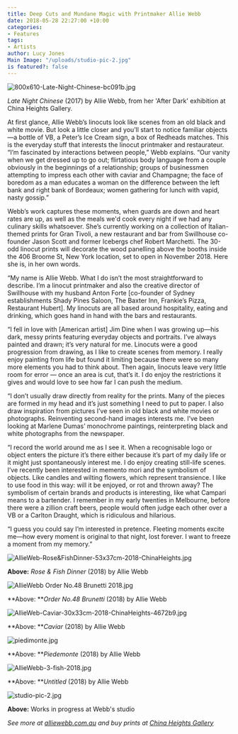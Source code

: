 ```yaml
---
title: Deep Cuts and Mundane Magic with Printmaker Allie Webb
date: 2018-05-28 22:27:00 +10:00
categories:
- Features
tags:
- Artists
author: Lucy Jones
Main Image: "/uploads/studio-pic-2.jpg"
is featured?: false
---
```


![800x610-Late-Night-Chinese-bc091b.jpg](/uploads/800x610-Late-Night-Chinese-bc091b.jpg)

*Late Night Chinese* (2017) by Allie Webb, from her 'After Dark' exhibition at China Heights Gallery.

At first glance, Allie Webb’s linocuts look like scenes from an old black and white movie. But look a little closer and you’ll start to notice familiar objects—a bottle of VB, a Peter’s Ice Cream sign, a box of Redheads matches. This is the everyday stuff that interests the linocut printmaker and restaurateur. “I’m fascinated by interactions between people,” Webb explains. “Our vanity when we get dressed up to go out; flirtatious body language from a couple obviously in the beginnings of a relationship; groups of businessmen attempting to impress each other with caviar and Champagne; the face of boredom as a man educates a woman on the difference between the left bank and right bank of Bordeaux; women gathering for lunch with vapid, nasty gossip.”

Webb’s work captures these moments, when guards are down and heart rates are up, as well as the meals we'd cook every night if we had any culinary skills whatsoever. She’s currently working on a collection of Italian-themed prints for Gran Tivoli, a new restaurant and bar from Swillhouse co-founder Jason Scott and former Icebergs chef Robert Marchetti. The 30-odd linocut prints will decorate the wood panelling above the booths inside the 406 Broome St, New York location, set to open in November 2018. Here she is, in her own words.

“My name is Allie Webb. What I do isn’t the most straightforward to describe. I’m a linocut printmaker and also the creative director of Swillhouse with my husband Anton Forte \[co-founder of Sydney establishments Shady Pines Saloon, The Baxter Inn, Frankie’s Pizza, Restaurant Hubert\]. My linocuts are all based around hospitality, eating and drinking, which goes hand in hand with the bars and restaurants.

“I fell in love with \[American artist\] Jim Dine when I was growing up—his dark, messy prints featuring everyday objects and portraits. I’ve always painted and drawn; it’s very natural for me. Linocuts were a good progression from drawing, as I like to create scenes from memory. I really enjoy painting from life but found it limiting because there were so many more elements you had to think about. Then again, linocuts leave very little room for error — once an area is cut, that’s it. I do enjoy the restrictions it gives and would love to see how far I can push the medium.

“I don’t usually draw directly from reality for the prints. Many of the pieces are formed in my head and it’s just something I need to put to paper. I also draw inspiration from pictures I’ve seen in old black and white movies or photographs. Reinventing second-hand images interests me. I’ve been looking at Marlene Dumas’ monochrome paintings, reinterpreting black and white photographs from the newspaper.

“I record the world around me as I see it. When a recognisable logo or object enters the picture it’s there either because it’s part of my daily life or it might just spontaneously interest me. I do enjoy creating still-life scenes. I’ve recently been interested in memento mori and the symbolism of objects. Like candles and wilting flowers, which represent transience. I like to use food in this way: will it be enjoyed, or rot and thrown away? The symbolism of certain brands and products is interesting, like what Campari means to a bartender. I remember in my early twenties in Melbourne, before there were a zillion craft beers, people would often judge each other over a VB or a Carlton Draught, which is ridiculous and hilarious.

“I guess you could say I’m interested in pretence. Fleeting moments excite me—how every moment is original to that night, lost forever. I want to freeze a moment from my memory.”

![AllieWeb-Rose&FishDinner-53x37cm-2018-ChinaHeights.jpg](/uploads/AllieWeb-Rose&FishDinner-53x37cm-2018-ChinaHeights.jpg)

**Above:** *Rose & Fish Dinner* (2018) by Allie Webb

![AllieWebb Order No.48 Brunetti 2018.jpg](/uploads/AllieWebb%20Order%20No.48%20Brunetti%202018.jpg)

**Above: ***Order No.48 Brunetti* (2018) by Allie Webb

![AllieWeb-Caviar-30x33cm-2018-ChinaHeights-4672b9.jpg](/uploads/AllieWeb-Caviar-30x33cm-2018-ChinaHeights-4672b9.jpg)

**Above: ***Caviar* (2018) by Allie Webb

![piedimonte.jpg](/uploads/piedimonte.jpg)

**Above: ***Piedemonte* (2018) by Allie Webb

![AllieWebb-3-fish-2018.jpg](/uploads/AllieWebb-3-fish-2018.jpg)

**Above: ***Untitled* (2018) by Allie Webb

![studio-pic-2.jpg](/uploads/studio-pic-2.jpg)

**Above:** Works in progress at Webb's studio

*See more at [alliewebb.com.au](https://www.alliewebb.com.au/) and buy prints at [China Heights Gallery](http://shop.chinaheights.com/category/allie-webb)*
